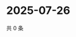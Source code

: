 # 2025-07-26

共 0 条

<!-- BEGIN ZHIHUQUESTIONS -->
<!-- 最后更新时间 Sat Jul 26 2025 03:11:36 GMT+0800 (China Standard Time) -->

<!-- END ZHIHUQUESTIONS -->
